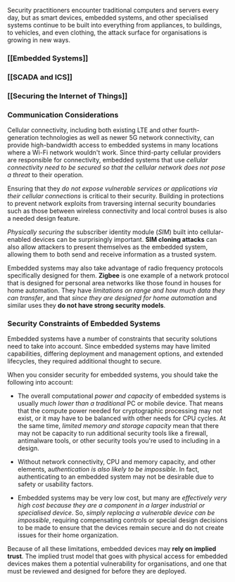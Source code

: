 
Security practitioners encounter traditional computers and servers every day, but as smart devices, embedded systems, and other specialised systems continue to be built into everything from appliances, to buildings, to vehicles, and even clothing, the attack surface for organisations is growing in new ways.

### [[Embedded Systems]]

### [[SCADA and ICS]]

### [[Securing the Internet of Things]]


### Communication Considerations

Cellular connectivity, including both existing LTE and other fourth-generation technologies as well as newer 5G network connectivity, can provide high-bandwidth access to embedded systems in many locations where a Wi-Fi network wouldn't work. Since third-party cellular providers are responsible for connectivity, embedded systems that use *cellular connectivity need to be secured so that the cellular network does not pose a threat* to their operation.

Ensuring that they *do not expose vulnerable services or applications via their cellular connections* is critical to their security. Building in protections to prevent network exploits from traversing internal security boundaries such as those between wireless connectivity and local control buses is also a needed design feature.

*Physically securing the* subscriber identity module (*SIM*) built into cellular-enabled devices can be surprisingly important. **SIM cloning attacks** can also allow attackers to present themselves as the embedded system, allowing them to both send and receive information as a trusted system.

Embedded systems may also take advantage of radio frequency protocols specifically designed for them. **Zigbee** is one example of a network protocol that is designed for personal area networks like those found in houses for home automation. They have *limitations on range and how much data they can transfer*, and that *since they are designed for home automation* and similar uses they **do not have strong security models**.

### Security Constraints of Embedded Systems

Embedded systems have a number of constraints that security solutions need to take into account. Since embedded systems may have limited capabilities, differing deployment and management options, and extended lifecycles, they required additional thought to secure.

When you consider security for embedded systems, you should take the following into account:

- The overall computational *power and capacity* of embedded systems is usually *much lower than a traditional* PC or mobile device. That means that the compute power needed for cryptographic processing may not exist, or it may have to be balanced with other needs for CPU cycles. At the same time, *limited memory and storage capacity* mean that there may not be capacity to run additional security tools like a firewall, antimalware tools, or other security tools you're used to including in a design.
  
- Without network connectivity, CPU and memory capacity, and other elements, a*uthentication is also likely to be impossible*. In fact, authenticating to an embedded system may not be desirable due to safety or usability factors.
  
- Embedded systems may be very low cost, but many are *effectively very high cost because they are a component in a larger industrial or specialised device*. So, *simply replacing a vulnerable device can be impossible*, requiring compensating controls or special design decisions to be made to ensure that the devices remain secure and do not create issues for their home organization.

Because of all these limitations, embedded devices may **rely on implied trust**. The implied trust model that goes with physical access for embedded devices makes them a potential vulnerability for organisations, and one that must be reviewed and designed for before they are deployed.

